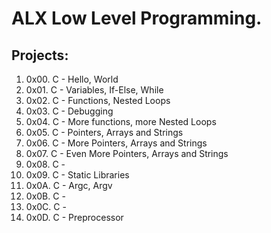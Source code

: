 # ALX Low Level Programming.
## Projects:
1. 0x00. C - Hello, World
2. 0x01. C - Variables, If-Else, While
3. 0x02. C - Functions, Nested Loops
4. 0x03. C - Debugging
5. 0x04. C - More functions, more Nested Loops
6. 0x05. C - Pointers, Arrays and Strings
7. 0x06. C - More Pointers, Arrays and Strings
8. 0x07. C - Even More Pointers, Arrays and Strings
9. 0x08. C -
10. 0x09. C - Static Libraries
11. 0x0A. C - Argc, Argv
12. 0x0B. C - 
13. 0x0C. C - 
14. 0x0D. C - Preprocessor

